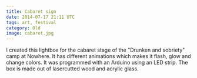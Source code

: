 ```yaml
---
title: Cabaret sign
date: 2014-07-17 21:11 UTC
tags: art, festival
category: Old
image: cabaret.jpg
---
```


I created this lightbox for the cabaret stage of the "Drunken and sobriety" camp at Nowhere. It has different animations which makes it flash, glow and change colors. It was programmed with an Arduino using an LED strip. The box is made out of lasercutted wood and acrylic glass.

